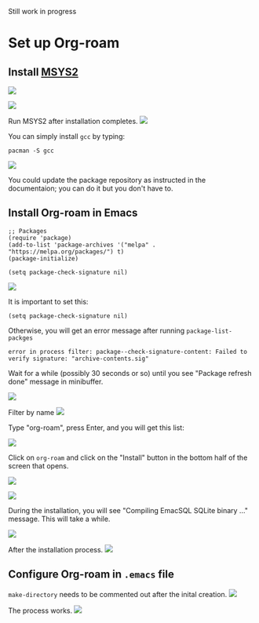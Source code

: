 Still work in progress

# Set up Org-roam

## Install [MSYS2](https://www.msys2.org/)

![](images/2021-08-07T145656.png)

![](images/2021-08-07T145709.png)

Run MSYS2 after installation completes.
![](images/2021-08-07T145907.png)

You can simply install `gcc` by typing:

    pacman -S gcc

![](images/2021-08-07T150326.png)

You could update the package repository as instructed in the documentaion; you can do it but you don't have to.

## Install Org-roam in Emacs

```common-lisp
;; Packages
(require 'package)
(add-to-list 'package-archives '("melpa" . "https://melpa.org/packages/") t)
(package-initialize)

(setq package-check-signature nil)
```

![](images/2021-08-07T150854.png)


It is important to set this:

    (setq package-check-signature nil)

Otherwise, you will get an error message after running `package-list-packges`

    error in process filter: package--check-signature-content: Failed to verify signature: "archive-contents.sig"
    
Wait for a while (possibly 30 seconds or so) until you see "Package refresh done" message in minibuffer.

![](images/2021-08-07T151431.png)
    
Filter by name
![](images/2021-08-07T151554.png)

Type "org-roam", press Enter, and you will get this list:

![](images/2021-08-07T151647.png)

Click on `org-roam` and click on the "Install" button in the bottom half of the screen that opens.

![](images/2021-08-07T151736.png)

![](images/2021-08-07T151753.png)

During the installation, you will see "Compiling EmacSQL SQLite binary ..." message. This will take a while.

![](images/2021-08-07T151908.png)


After the installation process.
![](images/2021-08-07T151925.png)

## Configure Org-roam in `.emacs` file

`make-directory` needs to be commented out after the inital creation.
![](images/2021-08-07T152843.png)

The process works.
![](images/2021-08-07T152917.png)


